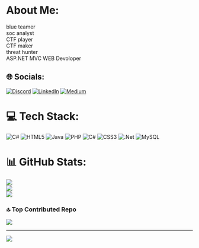 # About Me:
blue teamer<br>soc analyst<br>CTF player<br>CTF maker<br>threat hunter<br>ASP.NET MVC WEB Devoloper


## 🌐 Socials:
[![Discord](https://img.shields.io/badge/Discord-%237289DA.svg?logo=discord&logoColor=white)](https://discord.gg/673980207853469696) [![LinkedIn](https://img.shields.io/badge/LinkedIn-%230077B5.svg?logo=linkedin&logoColor=white)](https://linkedin.com/in/rakan-adnan-39911a238) [![Medium](https://img.shields.io/badge/Medium-12100E?logo=medium&logoColor=white)](https://medium.com/@rakandawod01) 

# 💻 Tech Stack:
![C#](https://img.shields.io/badge/c%23-%23239120.svg?style=flat&logo=csharp&logoColor=white) ![HTML5](https://img.shields.io/badge/html5-%23E34F26.svg?style=flat&logo=html5&logoColor=white) ![Java](https://img.shields.io/badge/java-%23ED8B00.svg?style=flat&logo=openjdk&logoColor=white) ![PHP](https://img.shields.io/badge/php-%23777BB4.svg?style=flat&logo=php&logoColor=white) ![C#](https://img.shields.io/badge/c%23-%23239120.svg?style=flat&logo=csharp&logoColor=white) ![CSS3](https://img.shields.io/badge/css3-%231572B6.svg?style=flat&logo=css3&logoColor=white) ![.Net](https://img.shields.io/badge/.NET-5C2D91?style=flat&logo=.net&logoColor=white) ![MySQL](https://img.shields.io/badge/mysql-4479A1.svg?style=flat&logo=mysql&logoColor=white)
# 📊 GitHub Stats:
![](https://github-readme-stats.vercel.app/api?username=IkimmyI&theme=dark&hide_border=false&include_all_commits=false&count_private=false)<br/>
![](https://github-readme-streak-stats.herokuapp.com/?user=IkimmyI&theme=dark&hide_border=false)<br/>
![](https://github-readme-stats.vercel.app/api/top-langs/?username=IkimmyI&theme=dark&hide_border=false&include_all_commits=false&count_private=false&layout=compact)

### 🔝 Top Contributed Repo
![](https://github-contributor-stats.vercel.app/api?username=IkimmyI&limit=5&theme=dark&combine_all_yearly_contributions=true)

---
[![](https://visitcount.itsvg.in/api?id=IkimmyI&icon=0&color=0)](https://visitcount.itsvg.in)

<!-- Proudly created with GPRM ( https://gprm.itsvg.in ) -->
